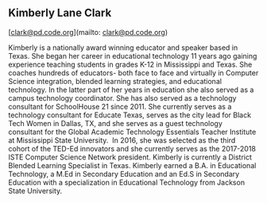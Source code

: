 ## Kimberly Lane Clark 

[clark@pd.code.org](mailto: clark@pd.code.org)

Kimberly is a nationally award winning educator and speaker based in Texas.  She began her career in educational technology 11 years ago gaining experience teaching students in grades K-12 in Mississippi and Texas.  She coaches hundreds of educators- both face to face and virtually in Computer Science integration, blended learning strategies, and educational technology. In the latter part of her years in education she also served as a campus technology coordinator. She has also served as a technology consultant for SchoolHouse 21 since 2011. She currently serves as a technology consultant for Educate Texas, serves as the city lead for Black Tech Women in Dallas, TX, and she serves as a guest technology consultant for the Global Academic Technology Essentials Teacher Institute at Mississippi State University.  In 2016, she was selected as the third cohort of the TED-Ed innovators and she currently serves as the 2017-2018 ISTE Computer Science Network president. Kimberly is currently a District Blended Learning Specialist in Texas. Kimberly earned a B.A. in Educational Technology, a M.Ed in Secondary Education and an Ed.S in Secondary Education with a specialization in Educational Technology from Jackson State University.
